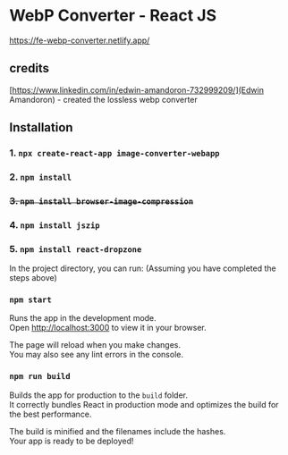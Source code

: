 # WebP Converter - React JS
https://fe-webp-converter.netlify.app/

## credits
[https://www.linkedin.com/in/edwin-amandoron-732999209/](Edwin Amandoron) - created the lossless webp converter

## Installation
### 1. `npx create-react-app image-converter-webapp`
### 2. `npm install`
### ~~3. `npm install browser-image-compression`~~
### 4. `npm install jszip`
### 5. `npm install react-dropzone`

In the project directory, you can run: (Assuming you have completed the steps above)

### `npm start`

Runs the app in the development mode.\
Open [http://localhost:3000](http://localhost:3000) to view it in your browser.

The page will reload when you make changes.\
You may also see any lint errors in the console.

### `npm run build`

Builds the app for production to the `build` folder.\
It correctly bundles React in production mode and optimizes the build for the best performance.

The build is minified and the filenames include the hashes.\
Your app is ready to be deployed!
